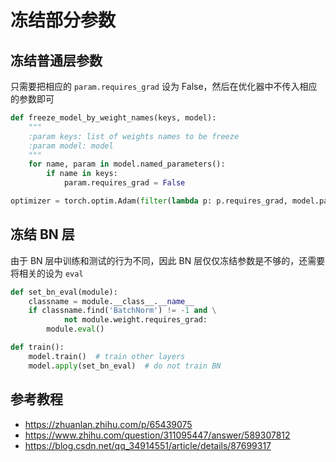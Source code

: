 # 冻结部分参数

## 冻结普通层参数


只需要把相应的 `param.requires_grad` 设为 False，然后在优化器中不传入相应的参数即可

```python
def freeze_model_by_weight_names(keys, model):
    """
    :param keys: list of weights names to be freeze
    :param model: model
    """
    for name, param in model.named_parameters():
        if name in keys:
            param.requires_grad = False

optimizer = torch.optim.Adam(filter(lambda p: p.requires_grad, model.parameters()), opt.lr)
```

## 冻结 BN 层

由于 BN 层中训练和测试的行为不同，因此 BN 层仅仅冻结参数是不够的，还需要将相关的设为 `eval`

```python
def set_bn_eval(module):
    classname = module.__class__.__name__
    if classname.find('BatchNorm') != -1 and \
            not module.weight.requires_grad:
        module.eval()

def train():
    model.train()  # train other layers
    model.apply(set_bn_eval)  # do not train BN
```

## 参考教程

- https://zhuanlan.zhihu.com/p/65439075
- https://www.zhihu.com/question/311095447/answer/589307812
- https://blog.csdn.net/qq_34914551/article/details/87699317

